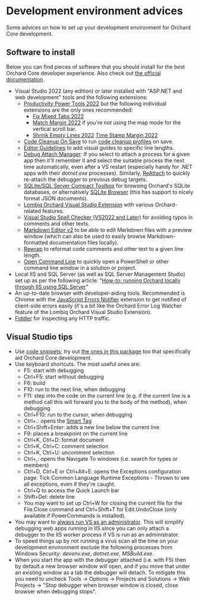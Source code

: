 # Development environment advices



Some advices on how to set up your development environment for Orchard Core development.


## Software to install

Below you can find pieces of software that you should install for the best Orchard Core developer experience. Also check out [the official documentation](https://docs.orchardcore.net/en/dev/docs/resources/development-tools/).

- Visual Studio 2022 (any edition) or later installed with "ASP.NET and web development" tools and the following extensions:
    - [Productivity Power Tools 2022](https://marketplace.visualstudio.com/items?itemName=VisualStudioPlatformTeam.ProductivityPowerPack2022) but the following individual extensions are the only ones recommended:
      - [Fix Mixed Tabs 2022](https://marketplace.visualstudio.com/items?itemName=VisualStudioPlatformTeam.FixMixedTabs2022)
      - [Match Margin 2022](https://marketplace.visualstudio.com/items?itemName=VisualStudioPlatformTeam.MatchMargin2022) if you're not using the map mode for the vertical scroll bar.
      - [Shrink Empty Lines 2022](https://marketplace.visualstudio.com/items?itemName=VisualStudioPlatformTeam.SyntacticLineCompression2022)
      [Time Stamp Margin 2022](https://marketplace.visualstudio.com/items?itemName=VisualStudioPlatformTeam.TimeStampMargin2022)
    - [Code Cleanup On Save](https://marketplace.visualstudio.com/items?itemName=MadsKristensen.CodeCleanupOnSave) to run [code cleanup profiles](https://docs.microsoft.com/en-us/visualstudio/ide/code-styles-and-code-cleanup?view=vs-2022#apply-code-styles) on save.
    - [Editor Guidelines](https://marketplace.visualstudio.com/items?itemName=PaulHarrington.EditorGuidelinesPreview) to add visual guides to specific line lengths.
    - [Debug Attach Manager](https://marketplace.visualstudio.com/items?itemName=ViktarKarpach.DebugAttachManager2022): If you select to attach a process for a given app then it'll remember it and select the suitable process the next time automatically, even after a VS restart (especially handy for .NET apps with their *dotnet.exe* processes). Similarly, [ReAttach](https://marketplace.visualstudio.com/items?itemName=ErlandR.ReAttach) to quickly re-attach the debugger to previous debug targets.
    - [SQLite/SQL Server Compact Toolbox](https://marketplace.visualstudio.com/items?itemName=ErikEJ.SQLServerCompactSQLiteToolbox) for browsing Orchard's SQLite databases, or alternatively [SQLite Browser](https://sqlitebrowser.org/dl/) (this has support to nicely format JSON documents).
    - [Lombiq Orchard Visual Studio Extension](https://marketplace.visualstudio.com/items?itemName=LombiqVisualStudioExtension.LombiqOrchardVisualStudioExtension) with various Orchard-related features.
    - [Visual Studio Spell Checker (VS2022 and Later)](https://marketplace.visualstudio.com/items?itemName=EWoodruff.VisualStudioSpellCheckerVS2022andLater) for avoiding typos in comments and other texts.
    - [Markdown Editor v2](https://marketplace.visualstudio.com/items?itemName=MadsKristensen.MarkdownEditor2) to be able to edit Markdown files with a preview window (which can also be used to easily browse Markdown-formatted documentation files locally).
    - [Rewrap](https://marketplace.visualstudio.com/items?itemName=stkb.Rewrap-18980) to reformat code comments and other text to a given line length.
    - [Open Command Line](https://marketplace.visualstudio.com/items?itemName=MadsKristensen.OpenCommandLine64) to quickly open a PowerShell or other command line window in a solution or project.
- Local IIS and SQL Server (as well as SQL Server Management Studio) set up as per the following article: "[How-to: running Orchard locally through IIS using SQL Server](http://orcharddojo.net/blog/how-to-running-orchard-locally-through-iis-using-sql-server)"
- An up-to-date browser with developer-aiding tools. Recommended is Chrome with the [JavaScript Errors Notifier](https://chrome.google.com/webstore/detail/javascript-errors-notifie/jafmfknfnkoekkdocjiaipcnmkklaajd?hl=en) extension to get notified of client-side errors easily (it's a bit like the Orchard Error Log Watcher feature of the Lombiq Orchard Visual Studio Extension).
- [Fiddler](http://www.telerik.com/fiddler) for inspecting any HTTP traffic. 


## Visual Studio tips

- Use [code snippets](https://docs.microsoft.com/en-us/visualstudio/ide/code-snippets); try out [the ones in this package](../Utilities/VisualStudioSnippets/) too that specifically aid Orchard Core development.
- Use keyboard shortcuts. The most useful ones are:
    - F5: start with debugging
    - Ctrl+F5: start without debugging
    - F6: build
    - F10: run to the next line, when debugging
    - F11: step into the code on the current line (e.g. if the current line is a method call this will forward you to the body of the method), when debugging
    - Ctrl+F10: run to the cursor, when debugging
    - Ctrl+.: opens the [Smart Tag](http://haacked.com/archive/2008/06/23/visual-studio-smart-tag-expansion-tip.aspx)
    - Ctrl+Shift+Enter: adds a new line below the current line
    - F9: places a breakpoint on the current line
    - Ctrl+K, Ctrl+D: format document
    - Ctrl+K, Ctrl+C: comment selection
    - Ctrl+K, Ctrl+U: uncomment selection
    - Ctrl+,: opens the Navigate To windows (i.e. search for types or members)
    - Ctrl+D, Ctrl+E or Ctrl+Alt+E: opens the Exceptions configuration page. Tick Common Language Runtime Exceptions - Thrown to see all exceptions, even if they're caught.
    - Ctrl+Q to access the Quick Launch bar
    - Shift+Del: delete line
    - You may want to set up Ctrl+W for closing the current file for the File.Close command and Ctrl+Shift+T for Edit.UndoClose (only available if PowerCommands is installed).
- You may want to [always run VS as an administrator](http://stackoverflow.com/a/12859334/220230). This will simplify debugging web apps running in IIS since you can only attach a debugger to the IIS worker process if VS is run as an administrator.
- To speed things up by not running a virus scan all the time on your development environment exclude the following processes from Windows Security: *devenv.exe*, *dotnet.exe*, *MSBuild.exe*.
- When you start the app with the debugger attached (i.e. with F5) then by default a new browser window will open, and if you move that under an existing window as a tab the debugger will detach. To mitigate this you need to uncheck Tools → Options → Projects and Solutions → Web Projects → "Stop debugger when browser window is closed, close browser when debugging stops".